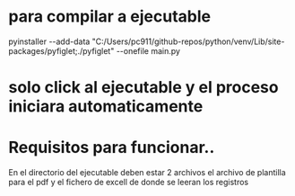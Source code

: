 # para compilar a ejecutable
pyinstaller --add-data "C:/Users/pc911/github-repos/python/venv/Lib/site-packages/pyfiglet;./pyfiglet" --onefile main.py

# solo click al ejecutable y el proceso iniciara automaticamente

# Requisitos para funcionar..

En el directorio del ejecutable deben estar 2 archivos
el archivo de plantilla para el pdf
y el fichero de excell de donde se leeran los registros
